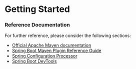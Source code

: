 # Getting Started

### Reference Documentation
For further reference, please consider the following sections:

* [Official Apache Maven documentation](https://maven.apache.org/guides/index.html)
* [Spring Boot Maven Plugin Reference Guide](https://docs.spring.io/spring-boot/docs/2.2.0.RELEASE/maven-plugin/)
* [Spring Configuration Processor](https://docs.spring.io/spring-boot/docs/2.2.0.RELEASE/reference/htmlsingle/#configuration-metadata-annotation-processor)
* [Spring Boot DevTools](https://docs.spring.io/spring-boot/docs/2.2.0.RELEASE/reference/htmlsingle/#using-boot-devtools)

